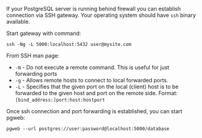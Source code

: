 If your PostgreSQL server is running behind firewall you can establish
connection via SSH gateway. Your operating system should have `ssh`
binary available.

Start gateway with command:

```
ssh -Ng -L 5000:localhost:5432 user@mysite.com
```

From SSH man page:

- `-N` - Do not execute a remote command. This is useful for just forwarding ports
- `-g` - Allows remote hosts to connect to local forwarded ports.
- `-L` - Specifies that the given port on the local (client) host is to be forwarded to the given host and port on the remote side. Format: `[bind_address:]port:host:hostport`

Once ssh connection and port forwarding is established, you can start pgweb:

```
pgweb --url postgres://user:password@localhost:5000/database
``` 